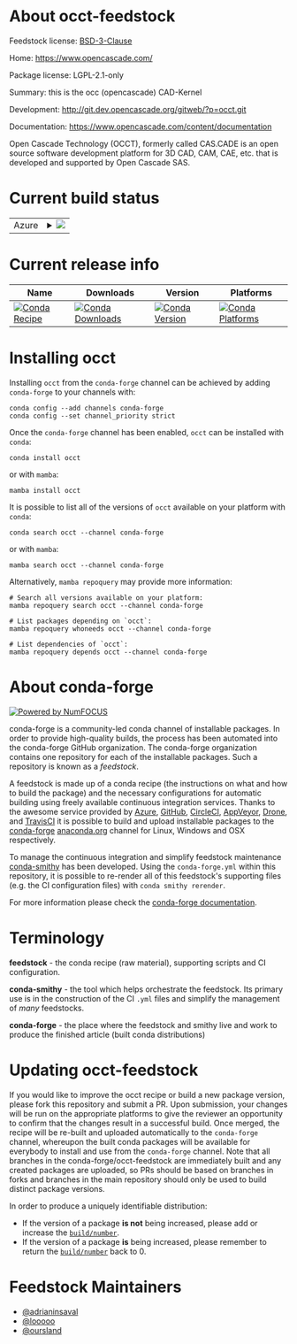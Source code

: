 About occt-feedstock
====================

Feedstock license: [BSD-3-Clause](https://github.com/conda-forge/occt-feedstock/blob/main/LICENSE.txt)

Home: https://www.opencascade.com/

Package license: LGPL-2.1-only

Summary: this is the occ (opencascade) CAD-Kernel

Development: http://git.dev.opencascade.org/gitweb/?p=occt.git

Documentation: https://www.opencascade.com/content/documentation

Open Cascade Technology (OCCT), formerly called CAS.CADE
is an open source software development platform for 3D CAD,
CAM, CAE, etc. that is developed and supported by Open Cascade SAS.


Current build status
====================


<table>
    
  <tr>
    <td>Azure</td>
    <td>
      <details>
        <summary>
          <a href="https://dev.azure.com/conda-forge/feedstock-builds/_build/latest?definitionId=709&branchName=main">
            <img src="https://dev.azure.com/conda-forge/feedstock-builds/_apis/build/status/occt-feedstock?branchName=main">
          </a>
        </summary>
        <table>
          <thead><tr><th>Variant</th><th>Status</th></tr></thead>
          <tbody><tr>
              <td>linux_64_variantall</td>
              <td>
                <a href="https://dev.azure.com/conda-forge/feedstock-builds/_build/latest?definitionId=709&branchName=main">
                  <img src="https://dev.azure.com/conda-forge/feedstock-builds/_apis/build/status/occt-feedstock?branchName=main&jobName=linux&configuration=linux%20linux_64_variantall" alt="variant">
                </a>
              </td>
            </tr><tr>
              <td>linux_64_variantnovtk</td>
              <td>
                <a href="https://dev.azure.com/conda-forge/feedstock-builds/_build/latest?definitionId=709&branchName=main">
                  <img src="https://dev.azure.com/conda-forge/feedstock-builds/_apis/build/status/occt-feedstock?branchName=main&jobName=linux&configuration=linux%20linux_64_variantnovtk" alt="variant">
                </a>
              </td>
            </tr><tr>
              <td>linux_aarch64_variantall</td>
              <td>
                <a href="https://dev.azure.com/conda-forge/feedstock-builds/_build/latest?definitionId=709&branchName=main">
                  <img src="https://dev.azure.com/conda-forge/feedstock-builds/_apis/build/status/occt-feedstock?branchName=main&jobName=linux&configuration=linux%20linux_aarch64_variantall" alt="variant">
                </a>
              </td>
            </tr><tr>
              <td>linux_aarch64_variantnovtk</td>
              <td>
                <a href="https://dev.azure.com/conda-forge/feedstock-builds/_build/latest?definitionId=709&branchName=main">
                  <img src="https://dev.azure.com/conda-forge/feedstock-builds/_apis/build/status/occt-feedstock?branchName=main&jobName=linux&configuration=linux%20linux_aarch64_variantnovtk" alt="variant">
                </a>
              </td>
            </tr><tr>
              <td>linux_ppc64le</td>
              <td>
                <a href="https://dev.azure.com/conda-forge/feedstock-builds/_build/latest?definitionId=709&branchName=main">
                  <img src="https://dev.azure.com/conda-forge/feedstock-builds/_apis/build/status/occt-feedstock?branchName=main&jobName=linux&configuration=linux%20linux_ppc64le_" alt="variant">
                </a>
              </td>
            </tr><tr>
              <td>osx_64_variantall</td>
              <td>
                <a href="https://dev.azure.com/conda-forge/feedstock-builds/_build/latest?definitionId=709&branchName=main">
                  <img src="https://dev.azure.com/conda-forge/feedstock-builds/_apis/build/status/occt-feedstock?branchName=main&jobName=osx&configuration=osx%20osx_64_variantall" alt="variant">
                </a>
              </td>
            </tr><tr>
              <td>osx_64_variantnovtk</td>
              <td>
                <a href="https://dev.azure.com/conda-forge/feedstock-builds/_build/latest?definitionId=709&branchName=main">
                  <img src="https://dev.azure.com/conda-forge/feedstock-builds/_apis/build/status/occt-feedstock?branchName=main&jobName=osx&configuration=osx%20osx_64_variantnovtk" alt="variant">
                </a>
              </td>
            </tr><tr>
              <td>osx_arm64_variantall</td>
              <td>
                <a href="https://dev.azure.com/conda-forge/feedstock-builds/_build/latest?definitionId=709&branchName=main">
                  <img src="https://dev.azure.com/conda-forge/feedstock-builds/_apis/build/status/occt-feedstock?branchName=main&jobName=osx&configuration=osx%20osx_arm64_variantall" alt="variant">
                </a>
              </td>
            </tr><tr>
              <td>osx_arm64_variantnovtk</td>
              <td>
                <a href="https://dev.azure.com/conda-forge/feedstock-builds/_build/latest?definitionId=709&branchName=main">
                  <img src="https://dev.azure.com/conda-forge/feedstock-builds/_apis/build/status/occt-feedstock?branchName=main&jobName=osx&configuration=osx%20osx_arm64_variantnovtk" alt="variant">
                </a>
              </td>
            </tr><tr>
              <td>win_64_variantall</td>
              <td>
                <a href="https://dev.azure.com/conda-forge/feedstock-builds/_build/latest?definitionId=709&branchName=main">
                  <img src="https://dev.azure.com/conda-forge/feedstock-builds/_apis/build/status/occt-feedstock?branchName=main&jobName=win&configuration=win%20win_64_variantall" alt="variant">
                </a>
              </td>
            </tr><tr>
              <td>win_64_variantnovtk</td>
              <td>
                <a href="https://dev.azure.com/conda-forge/feedstock-builds/_build/latest?definitionId=709&branchName=main">
                  <img src="https://dev.azure.com/conda-forge/feedstock-builds/_apis/build/status/occt-feedstock?branchName=main&jobName=win&configuration=win%20win_64_variantnovtk" alt="variant">
                </a>
              </td>
            </tr>
          </tbody>
        </table>
      </details>
    </td>
  </tr>
</table>

Current release info
====================

| Name | Downloads | Version | Platforms |
| --- | --- | --- | --- |
| [![Conda Recipe](https://img.shields.io/badge/recipe-occt-green.svg)](https://anaconda.org/conda-forge/occt) | [![Conda Downloads](https://img.shields.io/conda/dn/conda-forge/occt.svg)](https://anaconda.org/conda-forge/occt) | [![Conda Version](https://img.shields.io/conda/vn/conda-forge/occt.svg)](https://anaconda.org/conda-forge/occt) | [![Conda Platforms](https://img.shields.io/conda/pn/conda-forge/occt.svg)](https://anaconda.org/conda-forge/occt) |

Installing occt
===============

Installing `occt` from the `conda-forge` channel can be achieved by adding `conda-forge` to your channels with:

```
conda config --add channels conda-forge
conda config --set channel_priority strict
```

Once the `conda-forge` channel has been enabled, `occt` can be installed with `conda`:

```
conda install occt
```

or with `mamba`:

```
mamba install occt
```

It is possible to list all of the versions of `occt` available on your platform with `conda`:

```
conda search occt --channel conda-forge
```

or with `mamba`:

```
mamba search occt --channel conda-forge
```

Alternatively, `mamba repoquery` may provide more information:

```
# Search all versions available on your platform:
mamba repoquery search occt --channel conda-forge

# List packages depending on `occt`:
mamba repoquery whoneeds occt --channel conda-forge

# List dependencies of `occt`:
mamba repoquery depends occt --channel conda-forge
```


About conda-forge
=================

[![Powered by
NumFOCUS](https://img.shields.io/badge/powered%20by-NumFOCUS-orange.svg?style=flat&colorA=E1523D&colorB=007D8A)](https://numfocus.org)

conda-forge is a community-led conda channel of installable packages.
In order to provide high-quality builds, the process has been automated into the
conda-forge GitHub organization. The conda-forge organization contains one repository
for each of the installable packages. Such a repository is known as a *feedstock*.

A feedstock is made up of a conda recipe (the instructions on what and how to build
the package) and the necessary configurations for automatic building using freely
available continuous integration services. Thanks to the awesome service provided by
[Azure](https://azure.microsoft.com/en-us/services/devops/), [GitHub](https://github.com/),
[CircleCI](https://circleci.com/), [AppVeyor](https://www.appveyor.com/),
[Drone](https://cloud.drone.io/welcome), and [TravisCI](https://travis-ci.com/)
it is possible to build and upload installable packages to the
[conda-forge](https://anaconda.org/conda-forge) [anaconda.org](https://anaconda.org/)
channel for Linux, Windows and OSX respectively.

To manage the continuous integration and simplify feedstock maintenance
[conda-smithy](https://github.com/conda-forge/conda-smithy) has been developed.
Using the ``conda-forge.yml`` within this repository, it is possible to re-render all of
this feedstock's supporting files (e.g. the CI configuration files) with ``conda smithy rerender``.

For more information please check the [conda-forge documentation](https://conda-forge.org/docs/).

Terminology
===========

**feedstock** - the conda recipe (raw material), supporting scripts and CI configuration.

**conda-smithy** - the tool which helps orchestrate the feedstock.
                   Its primary use is in the construction of the CI ``.yml`` files
                   and simplify the management of *many* feedstocks.

**conda-forge** - the place where the feedstock and smithy live and work to
                  produce the finished article (built conda distributions)


Updating occt-feedstock
=======================

If you would like to improve the occt recipe or build a new
package version, please fork this repository and submit a PR. Upon submission,
your changes will be run on the appropriate platforms to give the reviewer an
opportunity to confirm that the changes result in a successful build. Once
merged, the recipe will be re-built and uploaded automatically to the
`conda-forge` channel, whereupon the built conda packages will be available for
everybody to install and use from the `conda-forge` channel.
Note that all branches in the conda-forge/occt-feedstock are
immediately built and any created packages are uploaded, so PRs should be based
on branches in forks and branches in the main repository should only be used to
build distinct package versions.

In order to produce a uniquely identifiable distribution:
 * If the version of a package **is not** being increased, please add or increase
   the [``build/number``](https://docs.conda.io/projects/conda-build/en/latest/resources/define-metadata.html#build-number-and-string).
 * If the version of a package **is** being increased, please remember to return
   the [``build/number``](https://docs.conda.io/projects/conda-build/en/latest/resources/define-metadata.html#build-number-and-string)
   back to 0.

Feedstock Maintainers
=====================

* [@adrianinsaval](https://github.com/adrianinsaval/)
* [@looooo](https://github.com/looooo/)
* [@oursland](https://github.com/oursland/)

